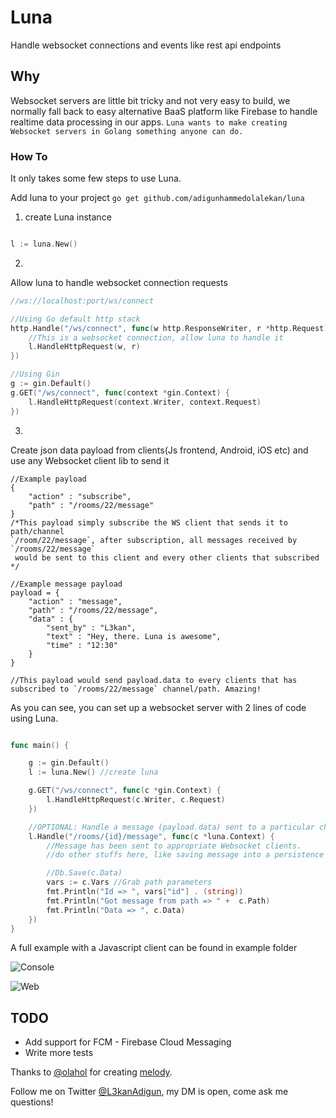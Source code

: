 # Luna
Handle websocket connections and events like rest api endpoints

## Why
Websocket servers are little bit tricky and not very easy to build, we normally fall back to easy alternative BaaS platform like Firebase to handle realtime data processing in our apps.
`Luna wants to make creating Websocket servers in Golang something anyone can do.`


### How To
It only takes some few steps to use Luna.

Add luna to your project
`go get github.com/adigunhammedolalekan/luna`

1. create Luna instance

```Go 

l := luna.New()

```

2.

Allow luna to handle websocket connection requests
```Go
//ws://localhost:port/ws/connect

//Using Go default http stack
http.Handle("/ws/connect", func(w http.ResponseWriter, r *http.Request) {
	//This is a websocket connection, allow luna to handle it
	l.HandleHttpRequest(w, r)
})

//Using Gin
g := gin.Default()
g.GET("/ws/connect", func(context *gin.Context) {
	l.HandleHttpRequest(context.Writer, context.Request)
})
```

3.

Create json data payload from clients(Js frontend, Android, iOS etc) and use any Websocket client lib to send it
```
//Example payload
{
	"action" : "subscribe",
	"path" : "/rooms/22/message"
}
/*This payload simply subscribe the WS client that sends it to path/channel 
`/room/22/message`, after subscription, all messages received by `/rooms/22/message`
 would be sent to this client and every other clients that subscribed
*/

//Example message payload
payload = {
	"action" : "message",
	"path" : "/rooms/22/message",
	"data" : {
		"sent_by" : "L3kan",
		"text" : "Hey, there. Luna is awesome",
		"time" : "12:30"
	}
}

//This payload would send payload.data to every clients that has subscribed to `/rooms/22/message` channel/path. Amazing!
```

As you can see, you can set up a websocket server with 2 lines of code using Luna.
```Go

func main() {

	g := gin.Default()
	l := luna.New() //create luna

	g.GET("/ws/connect", func(c *gin.Context) {
		l.HandleHttpRequest(c.Writer, c.Request)
	})

	//OPTIONAL: Handle a message (payload.data) sent to a particular channel/path
	l.Handle("/rooms/{id}/message", func(c *luna.Context) {
		//Message has been sent to appropriate Websocket clients.
		//do other stuffs here, like saving message into a persistence layer?

		//Db.Save(c.Data)
		vars := c.Vars //Grab path parameters
		fmt.Println("Id => ", vars["id"] . (string))
		fmt.Println("Got message from path => " +  c.Path)
		fmt.Println("Data => ", c.Data)
	})
}
```

A full example with a Javascript client can be found in example folder

![Console](https://github.com/adigunhammedolalekan/luna/blob/master/art/console.PNG)

![Web](https://github.com/adigunhammedolalekan/luna/blob/master/art/web.PNG)

## TODO

* Add support for FCM - Firebase Cloud Messaging
* Write more tests

Thanks to [@olahol](https://github.com/olahol) for creating [melody](https://github.com/olahol/melody).

Follow me on Twitter [@L3kanAdigun](https://twitter.com/L3kanAdigun), my DM is open, come ask me questions!
